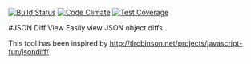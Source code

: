 [![Build Status](https://travis-ci.org/rafspiny/jsondiff.svg)](https://travis-ci.org/rafspiny/jsondiff)
[![Code Climate](https://codeclimate.com/github/rafspiny/jsondiff/badges/gpa.svg)](https://codeclimate.com/github/rafspiny/jsondiff)
[![Test Coverage](https://api.codeclimate.com/v1/badges/41016934b79101edab8a/test_coverage)](https://codeclimate.com/github/rafspiny/jsondiff/test_coverage)

#JSON Diff View
Easily view JSON object diffs.

This tool has been inspired by http://tlrobinson.net/projects/javascript-fun/jsondiff/
